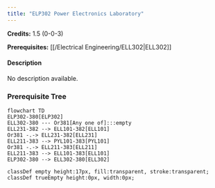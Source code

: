 ```yaml
---
title: "ELP302 Power Electronics Laboratory"
---
```

**Credits:** 1.5 (0-0-3)

**Prerequisites:** [[/Electrical Engineering/ELL302|ELL302]]

#### Description
No description available.

### Prerequisite Tree

```mermaid
flowchart TD
ELP302-380[ELP302]
ELL302-380 --- Or381[Any one of]:::empty
ELL231-382 --> ELL101-382[ELL101]
Or381 -.-> ELL231-382[ELL231]
ELL211-383 --> PYL101-383[PYL101]
Or381 -.-> ELL211-383[ELL211]
ELL211-383 --> ELL101-383[ELL101]
ELP302-380 --> ELL302-380[ELL302]

classDef empty height:17px, fill:transparent, stroke:transparent;
classDef trueEmpty height:0px, width:0px;
```